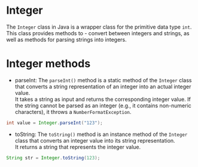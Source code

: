 # Integer
The `Integer` class in Java is a wrapper class for the primitive data type `int`. 
This class provides methods to - convert between integers and strings, as well as methods for parsing strings into integers.  


# Integer methods
- parseInt: The `parseInt()` method is a static method of the `Integer` class that converts a string representation of an integer into an actual integer value.  
  It takes a string as input and returns the corresponding integer value. If the string cannot be parsed as an integer (e.g., it contains non-numeric characters), it throws a `NumberFormatException`.

```java
int value = Integer.parseInt("123");
```
- toString: The `toString()` method is an instance method of the `Integer` class that converts an integer value into its string representation.  
  It returns a string that represents the integer value.

```java
String str = Integer.toString(123);
```